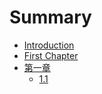 # Summary

* [Introduction](README.md)
* [First Chapter](chapter1.md)
* [第一章](di-yi-zhang.md)
  * [1.1](di-yi-zhang/11.md)

